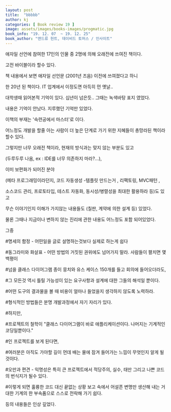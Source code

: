 ```yaml
---
layout: post
title:  "bbbbb"
author: kj
categories: [ Book review 19 ]
image: assets/images/books-images/progmatic.jpg
book_info: "19. 12. 07  ~ 19. 12. 25"
book_author: "앤드류 헌트, 데이비드 토머스 / 인사이트"
---
```

애자일 선언에 참여한 17인의 인물 중 2명에 의해 오래전에 쓰여진 책이다.

고전 바이블이라 할수 있다.

책 내용에서 보면 애자일 선언문 (2001년 즈음) 이전에 쓰여졌다고 하니

한 20년 된 책이다. IT 업계에서 이정도면 아득히 먼 옛날..

대학생때 읽어본적 기억이 있다. 십년이 넘은듯.. 그때는 녹색바탕 표지 였었다.

내용은 기억이 안났다. 지루했던 기억만 있었다.

이책의 부재는 '숙련공에서 마스터'로 이다.

어느정도 개발을 할줄 아는 사람이 더 높은 단계로 가기 위한 지혜들이 총망라된 책이라 할수 있다.

그렇지만 너무 오래전 책이라, 현재의 방식과는 맞지 않는 부분도 있고

(두루두루 나옴, ex : IDE를 너무 의존하지 마라?...),

이미 보편화가 되어진 분야

(메타 프로그래밍이라던지, 코드 자동생성 -템플릿 만드는거 , 리팩토링, MVC패턴 ,

소스코드 관리, 프로토타입, 테스트 자동화, 동시성/병렬성을 최대한 활용하라 등)도 있고

무슨 이야기인지 이해가 가지않는 내용들도 (칠판, 계약에 의한 설계 등) 있었다.

물론 그때나 지금이나 변하지 않는 진리에 관한 내용도 어느정도 포함 되어있었다.

그중


#명세의 함정 - 어떤일을 글로 설명하는것보다 실제로 하는게 쉽다

#동그라미와 화살표 - 어떤 방법의 거짓된 권위에도 넘어가지 말라. 사람들이 펼치면 몇백평이

#넘을 클래스 다이어그램 종이 뭉치와 유스 케이스 150개를 들고 회의에 들어오더라도,

#그 모든것 역시 틀릴 가능성이 있는 요구사항과 설계에 대한 그들의 해석일 뿐이다.

#어떤 도구의 결과물을 볼 때 비용이 얼마나 들었을지 생각하지 않도록 노력하라.

#형식적인 방법들은 분명 개발과정에서 자기 자리가 있다.

#하지만,

#프로젝트의 철학이 "클래스 다이어그램이 바로 애플리케이션이다. 나머지는 기계적인 코딩일뿐이다."

#인 프로젝트를 보게 된다면,

#여러분은 아직도 가야할 길이 먼데 배는 물에 잠겨 들어가는 느낌이 무엇인지 알게 될 것이다.

#오만과 편견 - 익명성은 특히 큰 프로젝트에서 적당주의, 실수, 태만 그리고 나쁜 코드의 번식지가 될수 있다.

#이렇게 되면 훌륭한 코드 대신 끝없는 상황 보고 속에서 어설픈 변명만 생산해 내는 거대한 기계의 한 부속품으로 스스로 전락해 가기 쉽다.


등의 내용들은 인상 깊었다.

